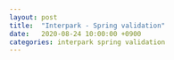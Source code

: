 ```yaml
---
layout: post
title:  "Interpark - Spring validation"
date:   2020-08-24 10:00:00 +0900
categories: interpark spring validation
---
```


